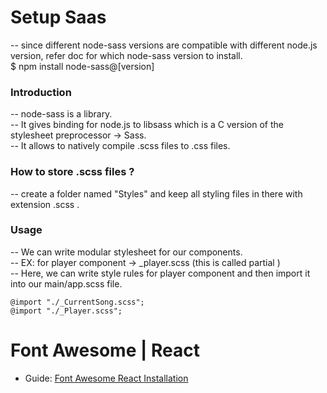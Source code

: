 # Setup Saas
-- since different node-sass versions are compatible with different node.js version, refer doc for which node-sass version to install.        
    $ npm install node-sass@[version]

### Introduction

-- node-sass is a library.  
-- It gives binding for node.js to libsass which is a C version of the stylesheet preprocessor -> Sass.  
-- It allows to natively compile .scss files to .css files.

### How to store .scss files ?

-- create a folder named "Styles" and keep all styling files in there with extension .scss .

### Usage

-- We can write modular stylesheet for our components.  
-- EX: for player component -> _player.scss (this is called partial )  
-- Here, we can write style rules for player component and then import it into our main/app.scss file.        

    @import "./_CurrentSong.scss";    
    @import "./_Player.scss";      



# Font Awesome | React

- Guide: [ Font Awesome React Installation ](https://fontawesome.com/v5.15/how-to-use/on-the-web/using-with/react#get-started)
